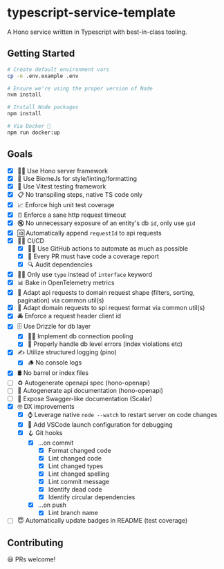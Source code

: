 # typescript-service-template

A Hono service written in Typescript with best-in-class tooling.

## Getting Started

```sh
# Create default environment vars
cp -n .env.example .env

# Ensure we're using the proper version of Node
nvm install

# Install Node packages
npm install

# Via Docker 🐳
npm run docker:up
```

## Goals

- [x] 🐕‍🦺 Use Hono server framework
- [x] 💅 Use BiomeJs for style/linting/formatting
- [x] 🧪 Use Vitest testing framework
- [x] 📋 No transpiling steps, native TS code only
- [x] 📈 Enforce high unit test coverage
- [x] ⏰ Enforce a sane http request timeout
- [x] 🔇 No unnecessary exposure of an entity's db `id`, only use `gid`
- [x] 🆔 Automatically append `requestId` to api requests
- [x] 🧑‍🏭 CI/CD
  - [x] 👨‍⚕️ Use GitHub actions to automate as much as possible
  - [x] 📔 Every PR must have code a coverage report
  - [x] 🔍 Audit dependencies
- [x] 🧑‍⚖️ Only use `type` instead of `interface` keyword
- [x] 📊 Bake in OpenTelemetry metrics
- [x] 👷 Adapt api requests to domain request shape (filters, sorting, pagination) via common util(s)
- [x] 🏪 Adapt domain requests to spi request format via common util(s)
- [x] 🚔 Enforce a request header client id
- [x] 🗄️ Use Drizzle for db layer
  - [x] 🏊‍♂️ Implement db connection pooling
  - [x] 🛑 Properly handle db level errors (index violations etc)
- [x] ✍️ Utilize structured logging (pino)
  - [x] 🪵 No console logs
- [x] 🛢️ No barrel or index files
- [ ] ♻️ Autogenerate openapi spec (hono-openapi)
- [ ] 📘 Autogenerate api documentation (hono-openapi)
- [ ] 📗 Expose Swagger-like documentation (Scalar)
- [x] 🤓 DX improvements
  - [x] ⌚ Leverage native `node --watch` to restart server on code changes
  - [x] 🥳 Add VSCode launch configuration for debugging
  - [x] 🪝 Git hooks
    - [x] ...on commit
      - [x] Format changed code
      - [x] Lint changed code
      - [x] Lint changed types
      - [x] Lint changed spelling
      - [x] Lint commit message
      - [x] Identify dead code
      - [x] Identify circular dependencies
    - [x] ...on push
      - [x] Lint branch name
- [ ] 😇 Automatically update badges in README (test coverage)

## Contributing

😃 PRs welcome!
